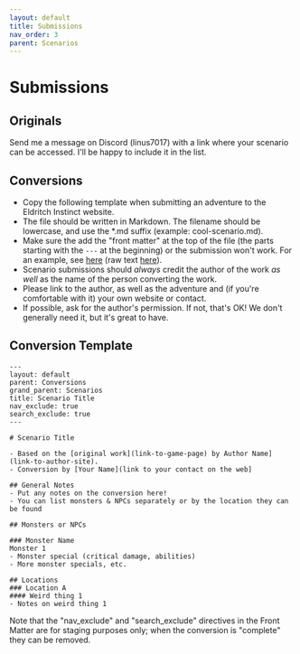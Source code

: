 ```yaml
---
layout: default
title: Submissions
nav_order: 3
parent: Scenarios
---
```


# Submissions

## Originals

Send me a message on Discord (linus7017) with a link where your scenario can be accessed. I'll be happy to include it in the list.

## Conversions

- Copy the following template when submitting an adventure to the Eldritch Instinct website.
- The file should be written in Markdown. The filename should be lowercase, and use the *.md suffix (example: cool-scenario.md).
- Make sure the add the "front matter" at the top of the file (the parts starting with the `---` at the beginning) or the submission won't work. For an example, see [here](/scenarios/conversions/roadhouse-feast/) (raw text [here](https://github.com/Linus4/eldritchinstinct/blob/main/scenarios/conversions.md?plain=1)).
- Scenario submissions should _always_ credit the author of the work _as well_ as the name of the person converting the work. 
- Please link to the author, as well as the adventure and (if you're comfortable with it) your own website or contact. 
- If possible, ask for the author's permission. If not, that's OK! We don't generally need it, but it's great to have.

## Conversion Template

```
---
layout: default
parent: Conversions
grand_parent: Scenarios
title: Scenario Title
nav_exclude: true
search_exclude: true
---

# Scenario Title

- Based on the [original work](link-to-game-page) by Author Name](link-to-author-site).
- Conversion by [Your Name](link to your contact on the web]

## General Notes
- Put any notes on the conversion here!
- You can list monsters & NPCs separately or by the location they can be found

## Monsters or NPCs

### Monster Name
Monster 1
- Monster special (critical damage, abilities)
- More monster specials, etc.

## Locations
### Location A
#### Weird thing 1
- Notes on weird thing 1

```

Note that the "nav_exclude" and "search_exclude" directives in the Front Matter are for staging purposes only; when the conversion is "complete" they can be removed.